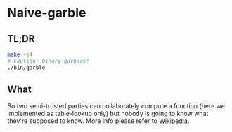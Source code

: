 # Naive-garble

## TL;DR

```sh
make -j4
# Caution: binary garbage!
./bin/garble
```

## What

So two semi-trusted parties can collaborately compute a function (here we implemented as table-lookup only) but nobody is going to know what they're supposed to know.
More info please refer to [Wikipedia](https://en.wikipedia.org/wiki/Garbled_circuit).
